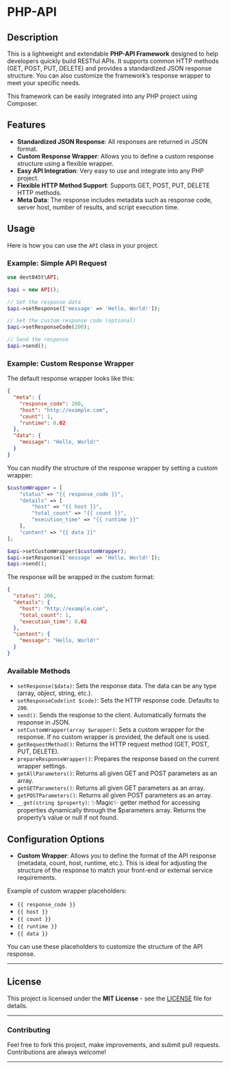 # PHP-API

## Description

This is a lightweight and extendable **PHP-API Framework** designed to help developers quickly build RESTful APIs. It supports common HTTP methods (GET, POST, PUT, DELETE) and provides a standardized JSON response structure. You can also customize the framework’s response wrapper to meet your specific needs.

This framework can be easily integrated into any PHP project using Composer.

## Features

- **Standardized JSON Response**: All responses are returned in JSON format.
- **Custom Response Wrapper**: Allows you to define a custom response structure using a flexible wrapper.
- **Easy API Integration**: Very easy to use and integrate into any PHP project.
- **Flexible HTTP Method Support**: Supports GET, POST, PUT, DELETE HTTP methods.
- **Meta Data**: The response includes metadata such as response code, server host, number of results, and script execution time.

## Usage

Here is how you can use the `API` class in your project.

### Example: Simple API Request

```php
use devt045t\API;

$api = new API();

// Set the response data
$api->setResponse(['message' => 'Hello, World!']);

// Set the custom response code (optional)
$api->setResponseCode(200);

// Send the response
$api->send();
```

### Example: Custom Response Wrapper

The default response wrapper looks like this:

```json
{
  "meta": {
    "response_code": 200,
    "host": "http://example.com",
    "count": 1,
    "runtime": 0.02
  },
  "data": {
    "message": "Hello, World!"
  }
}
```

You can modify the structure of the response wrapper by setting a custom wrapper:

```php
$customWrapper = [
    "status" => "{{ response_code }}",
    "details" => [
        "host" => "{{ host }}",
        "total_count" => "{{ count }}",
        "execution_time" => "{{ runtime }}"
    ],
    "content" => "{{ data }}"
];

$api->setCustomWrapper($customWrapper);
$api->setResponse(['message' => 'Hello, World!']);
$api->send();
```

The response will be wrapped in the custom format:

```json
{
  "status": 200,
  "details": {
    "host": "http://example.com",
    "total_count": 1,
    "execution_time": 0.02
  },
  "content": {
    "message": "Hello, World!"
  }
}
```

### Available Methods

- `setResponse($data)`: Sets the response data. The data can be any type (array, object, string, etc.).
- `setResponseCode(int $code)`: Sets the HTTP response code. Defaults to `200`.
- `send()`: Sends the response to the client. Automatically formats the response in JSON.
- `setCustomWrapper(array $wrapper)`: Sets a custom wrapper for the response. If no custom wrapper is provided, the default one is used.
- `getRequestMethod()`: Returns the HTTP request method (GET, POST, PUT, DELETE).
- `prepareResponseWrapper()`: Prepares the response based on the current wrapper settings.
- `getAllParameters()`: Returns all given GET and POST parameters as an array.
- `getGETParameters()`: Returns all given GET parameters as an array.
- `getPOSTParameters()`: Returns all given POST parameters as an array.
- `__get(string $property)`: ✨Magic✨ getter method for accessing properties dynamically through the $parameters array. Returns the property’s value or null if not found.

## Configuration Options

- **Custom Wrapper**: Allows you to define the format of the API response (metadata, count, host, runtime, etc.). This is ideal for adjusting the structure of the response to match your front-end or external service requirements.

Example of custom wrapper placeholders:
- `{{ response_code }}`
- `{{ host }}`
- `{{ count }}`
- `{{ runtime }}`
- `{{ data }}`

You can use these placeholders to customize the structure of the API response.

---

## License

This project is licensed under the **MIT License** - see the [LICENSE](LICENSE) file for details.

---

### Contributing

Feel free to fork this project, make improvements, and submit pull requests. Contributions are always welcome!

---
